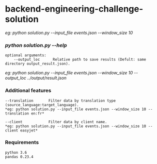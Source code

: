 # backend-engineering-challenge-solution

*eg: python solution.py --input_file events.json --window_size 10*

### _python solution.py --help_

```
optional arguments:
    --output_loc      Relative path to save results (Defult: same directory output_result.json).
```
*eg: python solution.py --input_file events.json --window_size 10 --output_loc ../output/result.json*

### Additional features
    --translation       Filter data by translation type (source_language:target_language).
    *eg: python solution.py --input_file events.json --window_size 10 --translation en:fr*

    --client            Filter data by client name.
    *eg: python solution.py --input_file events.json --window_size 10 --client easyjet*

### Requirements
    python 3.6
    pandas 0.23.4